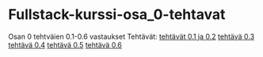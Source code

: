 # Fullstack-kurssi-osa_0-tehtavat
Osan 0 tehtväien 0.1-0.6 vastaukset
Tehtävät:
[tehtävät 0.1 ja 0.2](https://github.com/Kemendil/Fullstack-kurssi-osa_0-tehtavat/blob/master/tehtavat_0.1_ja_0.2)
[tehtävä 0.3](https://github.com/Kemendil/Fullstack-kurssi-osa_0-tehtavat/blob/master/tehtava_0.3.png)
[tehtävä 0.4](https://github.com/Kemendil/Fullstack-kurssi-osa_0-tehtavat/blob/master/tehtava_0.4.png)
[tehtävä 0.5](https://github.com/Kemendil/Fullstack-kurssi-osa_0-tehtavat/blob/master/tehtava_0.5.png)
[tehtävä 0.6](https://github.com/Kemendil/Fullstack-kurssi-osa_0-tehtavat/blob/master/tehtava_0.6.png)
